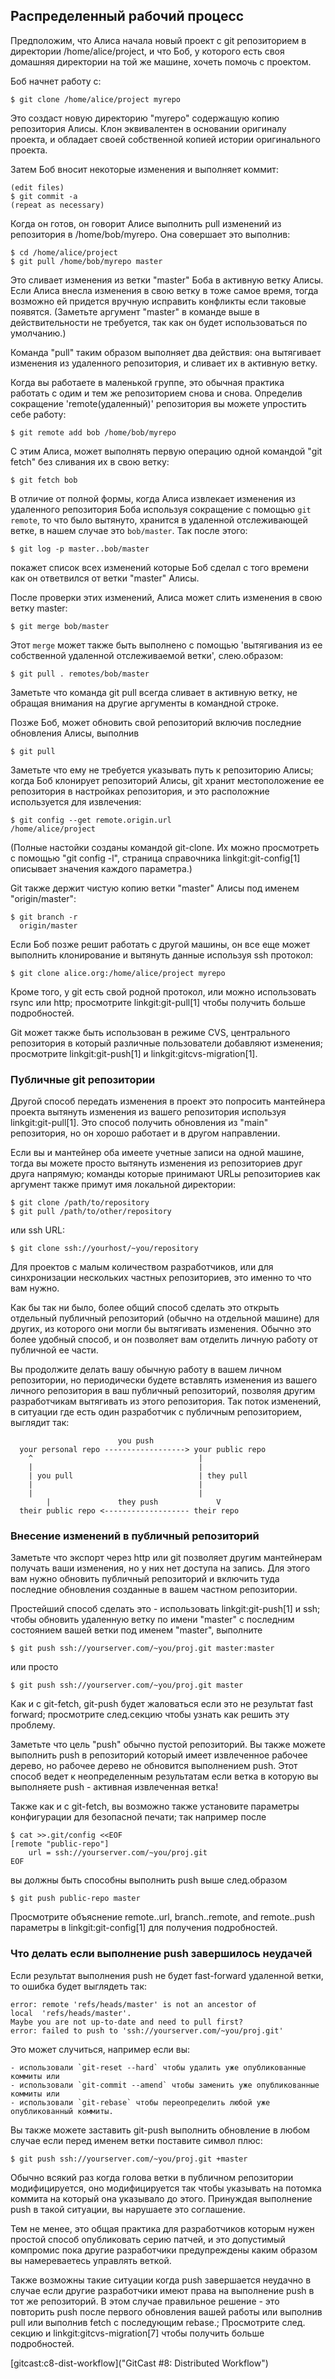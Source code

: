 ## Распределенный рабочий процесс ##

Предположим, что Алиса начала новый проект с git репозиторием в директории /home/alice/project, и что Боб, у которого есть своя домашняя директории на той же машине, хочеть помочь с проектом.

Боб начнет работу с:

    $ git clone /home/alice/project myrepo

Это создаст новую директорию "myrepo" содержащую копию репозитория Алисы.
Клон эквивалентен в основании оригиналу проекта, и обладает своей собственной копией истории оригинального проекта.

Затем Боб вносит некоторые изменения и выполняет коммит:


    (edit files)
    $ git commit -a
    (repeat as necessary)

Когда он готов, он говорит Алисе выполнить pull изменений из репозитория в  /home/bob/myrepo.  Она совершает это выполнив:

    $ cd /home/alice/project
    $ git pull /home/bob/myrepo master

Это сливает изменения из ветки "master" Боба в активную ветку Алисы. Если Алиса внесла изменения в свою ветку в тоже самое время, тогда возможно ей придется вручную исправить конфликты если таковые появятся. (Заметьте аргумент "master" в команде выше в действительности не требуется, так как он будет использоваться по умолчанию.)

Команда "pull" таким образом выполняет два действия: она вытягивает изменения из удаленного репозитория, и сливает их в активную ветку.

Когда вы работаете в маленькой группе, это обычная практика работать с одим и тем же репозиторием снова и снова. Определив сокращение 'remote(удаленный)' репозитория вы можете упростить себе работу:

    $ git remote add bob /home/bob/myrepo

С этим Алиса, может выполнять первую операцию одной командой "git fetch" без сливания их в свою ветку:

    $ git fetch bob

В отличие от полной формы, когда Алиса извлекает изменения из удаленного репозитория Боба используя сокращение с помощью `git remote`, то что было вытянуто, хранится в удаленной отслеживающей ветке, в нашем случае это
`bob/master`. Так после этого:

    $ git log -p master..bob/master

покажет список всех изменений которые Боб сделал с того времени как он ответвился от ветки "master" Алисы.

После проверки этих изменений, Алиса может слить изменения в свою ветку master:

    $ git merge bob/master

Этот `merge` может также быть выполнено с помощью 'вытягивания из ее собственной удаленной отслеживаемой ветки', слею.образом:

    $ git pull . remotes/bob/master

Заметьте что команда git pull всегда сливает в активную ветку, не обращая внимания на другие аргументы в командной строке.

Позже Боб, может обновить свой репозиторий включив последние обновления Алисы, выполнив

    $ git pull

Заметьте что ему не требуется указывать путь к репозиторию Алисы; когда Боб клонирует репозиторий Алисы, git хранит местоположение ее репозитория в настройках репозитория, и это расположние используется для извлечения:

    $ git config --get remote.origin.url
    /home/alice/project

(Полные настойки созданы командой git-clone. Их можно просмотреть с помощью "git config -l", страница справочника linkgit:git-config[1] описывает значения каждого параметра.)

Git также держит чистую копию ветки "master" Алисы под именем "origin/master":

    $ git branch -r
      origin/master

Ecли Боб позже решит работать с другой машины, он все еще может выполнить клонирование и вытянуть данные используя ssh протокол:

    $ git clone alice.org:/home/alice/project myrepo

Кроме того, у git есть свой родной протокол, или можно использовать rsync или http; просмотрите linkgit:git-pull[1] чтобы получить больше подробностей.

Git может также быть использован в режиме CVS, центрального репозитория в который различные пользователи добавляют изменения; просмотрите linkgit:git-push[1] и linkgit:gitcvs-migration[1].


### Публичные git репозитории ###

Другой способ передать изменения в проект это попросить мантейнера проекта вытянуть изменения из вашего репозитория используя linkgit:git-pull[1]. Это способ получить обновления из "main" репозитория, но он хорошо работает и в другом направлении.

Если вы и мантейнер оба имеете учетные записи на одной машине, тогда вы можете просто вытянуть изменения из репозиториев друг друга напрямую; команды которые принимают URLы репозиториев как аргумент также примут имя локальной директории:

    $ git clone /path/to/repository
    $ git pull /path/to/other/repository

или ssh URL:

    $ git clone ssh://yourhost/~you/repository

Для проектов с малым количеством разработчиков, или для синхронизации нескольких частных репозиториев, это именно то что вам нужно.

Как бы так ни было, более общий способ сделать это открыть отдельный публичный репозиторий (обычно на отдельной машине) для других, из которого они могли бы вытягивать изменения. Обычно это более удобный способ, и он позволяет вам отделить личную работу от публичной ее части.

Вы продолжите делать вашу обычную работу в вашем личном репозитории, но периодически будете вставлять изменения из вашего личного репозитория в ваш публичный репозиторий, позволяя другим разработчикам вытягивать из этого репозитория. Так поток изменений, в ситуации где есть один разработчик с публичным репозиторием, выглядит так:

                            you push
      your personal repo ------------------> your public repo
    	^                                     |
    	|                                     |
    	| you pull                            | they pull
    	|                                     |
    	|                                     |
            |               they push             V
      their public repo <------------------- their repo
      


### Внесение изменений в публичный репозиторий ###

Заметьте что экспорт через http или git позволяет другим мантейнерам получать ваши изменения, но у них нет доступа на запись. Для этого вам нужно обновить публичный репозиторий и включить туда последние обновления созданные в вашем частном репозитории.

Простейший способ сделать это - использовать linkgit:git-push[1] и ssh; чтобы обновить удаленную ветку по имени "master" с последним состоянием вашей ветки под именем "master", выполните

    $ git push ssh://yourserver.com/~you/proj.git master:master

или просто

    $ git push ssh://yourserver.com/~you/proj.git master

Как и с git-fetch, git-push будет жаловаться если это не результат fast forward; просмотрите след.секцию чтобы узнать как решить эту проблему.

Заметьте что цель "push" обычно пустой репозиторий. Вы также можете выполнить push в репозиторий который имеет извлеченное рабочее дерево, но рабочее дерево не обновится выполнением push. Этот способ ведет к неопределенным результатам если ветка в которую вы выполняете push - активная извлеченная ветка!

Также как и с git-fetch, вы возможно также установите параметры конфигурации для безопасной печати; так например после

    $ cat >>.git/config <<EOF
    [remote "public-repo"]
    	url = ssh://yourserver.com/~you/proj.git
    EOF

вы должны быть способны выполнить push выше след.образом

    $ git push public-repo master

Просмотрите объяснение remote.<name>.url, branch.<name>.remote,
and remote.<name>.push параметры в linkgit:git-config[1] для получения подробностей.

### Что делать если выполнение push завершилось неудачей ###

Если результат выполнения push не будет fast-forward удаленной ветки, то ошибка будет выглядеть так:

    error: remote 'refs/heads/master' is not an ancestor of
    local  'refs/heads/master'.
    Maybe you are not up-to-date and need to pull first?
    error: failed to push to 'ssh://yourserver.com/~you/proj.git'

Это может случиться, например если вы:

	- использовали `git-reset --hard` чтобы удалить уже опубликованные коммиты или
	- использовали `git-commit --amend` чтобы заменить уже опубликованные коммиты или
	- использовали `git-rebase` чтобы переопределить любой уже опубликованный коммиты.

Вы также можете заставить git-push выполнить обновление в любом случае если перед именем ветки поставите символ плюс:

    $ git push ssh://yourserver.com/~you/proj.git +master

Обычно всякий раз когда голова ветки в публичном репозитории модифицируется, оно модифицируется так чтобы указывать на потомка коммита на который она указывало до этого. Принуждая выполнение push в такой ситуации, вы нарушаете это соглашение.

Тем не менее, это общая практика для разработчиков которым нужен простой способ опубликовать серию патчей, и это допустимый компромис пока другие разработчики предупреждены каким образом вы намереваетесь управлять веткой.

Также возможны такие ситуации когда push завершается неудачно в случае если другие разработчики имеют права на выполнение push в тот же репозиторий. В этом случае правильное решение - это повторить push после первого обновления вашей работы или выполнив pull или выполнив fetch с последующим rebase.; Просмотрите след. секцию и linkgit:gitcvs-migration[7] чтобы получить больше подробностей.

[gitcast:c8-dist-workflow]("GitCast #8: Distributed Workflow")